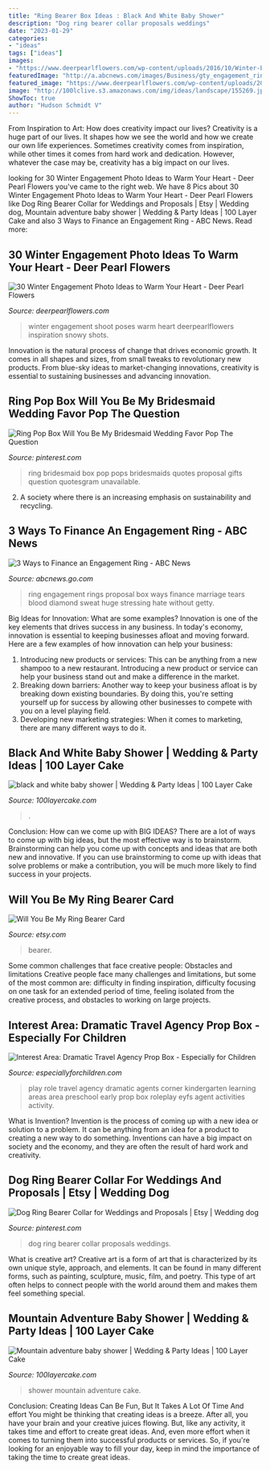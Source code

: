 ```yaml
---
title: "Ring Bearer Box Ideas : Black And White Baby Shower"
description: "Dog ring bearer collar proposals weddings"
date: "2023-01-29"
categories:
- "ideas"
tags: ["ideas"]
images:
- "https://www.deerpearlflowers.com/wp-content/uploads/2016/10/Winter-Engagement-Photo-Shoot-and-Poses-Ideas-9.jpg"
featuredImage: "http://a.abcnews.com/images/Business/gty_engagement_ring_box_jc_150122_16x9_992.jpg"
featured_image: "https://www.deerpearlflowers.com/wp-content/uploads/2016/10/Winter-Engagement-Photo-Shoot-and-Poses-Ideas-9.jpg"
image: "http://100lclive.s3.amazonaws.com/img/ideas/landscape/155269.jpg"
ShowToc: true
author: "Hudson Schmidt V"
---
```



From Inspiration to Art: How does creativity impact our lives?
Creativity is a huge part of our lives. It shapes how we see the world and how we create our own life experiences. Sometimes creativity comes from inspiration, while other times it comes from hard work and dedication. However, whatever the case may be, creativity has a big impact on our lives.

	

		
looking for 30 Winter Engagement Photo Ideas to Warm Your Heart - Deer Pearl Flowers you've came to the right web. We have 8 Pics about 30 Winter Engagement Photo Ideas to Warm Your Heart - Deer Pearl Flowers like Dog Ring Bearer Collar for Weddings and Proposals | Etsy | Wedding dog, Mountain adventure baby shower | Wedding &amp; Party Ideas | 100 Layer Cake and also 3 Ways to Finance an Engagement Ring - ABC News. Read more:
		
    
## 30 Winter Engagement Photo Ideas To Warm Your Heart - Deer Pearl Flowers

<img loading=lazy src="https://www.deerpearlflowers.com/wp-content/uploads/2016/10/Winter-Engagement-Photo-Shoot-and-Poses-Ideas-9.jpg" onerror="this.onerror=null;this.src='https://tse1.mm.bing.net/th?id=OIP.-05AfNkkQhgWcz3I-VNC9QHaLG&amp;pid=15.1';" alt="30 Winter Engagement Photo Ideas to Warm Your Heart - Deer Pearl Flowers">

_Source: deerpearlflowers.com_

>winter engagement shoot poses warm heart deerpearlflowers inspiration snowy shots. 

	

Innovation is the natural process of change that drives economic growth. It comes in all shapes and sizes, from small tweaks to revolutionary new products. From blue-sky ideas to market-changing innovations, creativity is essential to sustaining businesses and advancing innovation.

    
## Ring Pop Box Will You Be My Bridesmaid Wedding Favor Pop The Question

<img loading=lazy src="https://i.pinimg.com/736x/31/ac/ab/31acabb9a811370ffc8db55c67fa4f72--be-my-bridesmaid-bridesmaid-gifts.jpg" onerror="this.onerror=null;this.src='https://tse2.mm.bing.net/th?id=OIP.nVSQW_2p7lSgBnkY4G1LcwHaHY&amp;pid=15.1';" alt="Ring Pop Box Will You Be My Bridesmaid Wedding Favor Pop The Question">

_Source: pinterest.com_

>ring bridesmaid box pop pops bridesmaids quotes proposal gifts question quotesgram unavailable. 

	

2. A society where there is an increasing emphasis on sustainability and recycling. 

    
## 3 Ways To Finance An Engagement Ring - ABC News

<img loading=lazy src="http://a.abcnews.com/images/Business/gty_engagement_ring_box_jc_150122_16x9_992.jpg" onerror="this.onerror=null;this.src='https://tse1.mm.bing.net/th?id=OIP.v3erW03CEUg6AM2zOb9QNgHaEK&amp;pid=15.1';" alt="3 Ways to Finance an Engagement Ring - ABC News">

_Source: abcnews.go.com_

>ring engagement rings proposal box ways finance marriage tears blood diamond sweat huge stressing hate without getty. 

	

Big Ideas for Innovation: What are some examples?
Innovation is one of the key elements that drives success in any business. In today's economy, innovation is essential to keeping businesses afloat and moving forward. Here are a few examples of how innovation can help your business: 
1. Introducing new products or services: This can be anything from a new shampoo to a new restaurant. Introducing a new product or service can help your business stand out and make a difference in the market. 
2. Breaking down barriers: Another way to keep your business afloat is by breaking down existing boundaries. By doing this, you're setting yourself up for success by allowing other businesses to compete with you on a level playing field. 
3. Developing new marketing strategies: When it comes to marketing, there are many different ways to do it.

    
## Black And White Baby Shower | Wedding &amp; Party Ideas | 100 Layer Cake

<img loading=lazy src="http://100lclive.s3.amazonaws.com/img/ideas/landscape/155269.jpg" onerror="this.onerror=null;this.src='https://tse1.mm.bing.net/th?id=OIP.ieyy7j5vkAS48VyOlh5o0wHaLH&amp;pid=15.1';" alt="black and white baby shower | Wedding &amp; Party Ideas | 100 Layer Cake">

_Source: 100layercake.com_

>. 

	

Conclusion: How can we come up with BIG IDEAS?
There are a lot of ways to come up with big ideas, but the most effective way is to brainstorm. Brainstorming can help you come up with concepts and ideas that are both new and innovative. If you can use brainstorming to come up with ideas that solve problems or make a contribution, you will be much more likely to find success in your projects.

    
## Will You Be My Ring Bearer Card

<img loading=lazy src="https://img0.etsystatic.com/000/0/5848115/il_570xN.258839532.jpg" onerror="this.onerror=null;this.src='https://tse1.mm.bing.net/th?id=OIP.NoiNByDfSXBWsXAUMuFgCQHaJ4&amp;pid=15.1';" alt="Will You Be My Ring Bearer Card">

_Source: etsy.com_

>bearer. 

	

Some common challenges that face creative people: Obstacles and limitations
Creative people face many challenges and limitations, but some of the most common are: difficulty in finding inspiration, difficulty focusing on one task for an extended period of time, feeling isolated from the creative process, and obstacles to working on large projects.

    
## Interest Area: Dramatic Travel Agency Prop Box - Especially For Children

<img loading=lazy src="https://especiallyforchildren.com/wp-content/uploads/2019/02/c27676644e26e6378bc5438c65db018f.jpg" onerror="this.onerror=null;this.src='https://tse3.mm.bing.net/th?id=OIP.ARr2yhWXMe4lQZrc8RdoEgHaFj&amp;pid=15.1';" alt="Interest Area: Dramatic Travel Agency Prop Box - Especially for Children">

_Source: especiallyforchildren.com_

>play role travel agency dramatic agents corner kindergarten learning areas area preschool early prop box roleplay eyfs agent activities activity. 

	

What is Invention?
Invention is the process of coming up with a new idea or solution to a problem. It can be anything from an idea for a product to creating a new way to do something. Inventions can have a big impact on society and the economy, and they are often the result of hard work and creativity.

    
## Dog Ring Bearer Collar For Weddings And Proposals | Etsy | Wedding Dog

<img loading=lazy src="https://i.pinimg.com/736x/64/fd/b3/64fdb3fa2174ca9b9a86dc1ae2799b39.jpg" onerror="this.onerror=null;this.src='https://tse4.mm.bing.net/th?id=OIP.nhlyaBcOVPlAVJgTH0ULMwHaJ4&amp;pid=15.1';" alt="Dog Ring Bearer Collar for Weddings and Proposals | Etsy | Wedding dog">

_Source: pinterest.com_

>dog ring bearer collar proposals weddings. 

	

What is creative art?
Creative art is a form of art that is characterized by its own unique style, approach, and elements. It can be found in many different forms, such as painting, sculpture, music, film, and poetry. This type of art often helps to connect people with the world around them and makes them feel something special.

    
## Mountain Adventure Baby Shower | Wedding &amp; Party Ideas | 100 Layer Cake

<img loading=lazy src="http://100lclive.s3.amazonaws.com/img/ideas/landscape/165051.jpg" onerror="this.onerror=null;this.src='https://tse1.mm.bing.net/th?id=OIP.bCFizASLCybxcD8d6GJ0SQHaLH&amp;pid=15.1';" alt="Mountain adventure baby shower | Wedding &amp; Party Ideas | 100 Layer Cake">

_Source: 100layercake.com_

>shower mountain adventure cake. 

	

Conclusion: Creating Ideas Can Be Fun, But It Takes A Lot Of Time And effort
You might be thinking that creating ideas is a breeze. After all, you have your brain and your creative juices flowing. But, like any activity, it takes time and effort to create great ideas. And, even more effort when it comes to turning them into successful products or services. So, if you're looking for an enjoyable way to fill your day, keep in mind the importance of taking the time to create great ideas.


